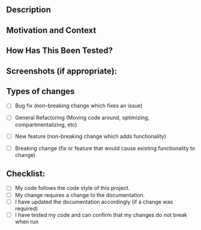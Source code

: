 <!--- Provide a general summary of your changes in the Title above -->
<!--- PLEASE MAKE SURE YOUR TITLE FITS ON ONE LINE!!! -->
## Description
<!--- Describe your changes in detail below this comment -->
<!--- A strong description contains a concise list of changes/removals/additions -->


## Motivation and Context
<!--- Why is this change required? What problem does it solve? -->
<!--- If it fixes an open issue, please link to the issue here. -->


## How Has This Been Tested?
<!--- Please describe in detail how you tested your changes. -->
<!--- Include details of your testing environment, and the tests you ran to -->
<!--- see how your change affects other areas of the code, etc. -->


## Screenshots (if appropriate):
<!--- You may delete this section if there are no screenshots required. -->
<!--- Do not feel the need to force adding screenshots, only if they further your examples. -->


## Types of changes
<!--- What types of changes does your code introduce? Put an `x` in all the boxes that apply: -->
<!--- Please DO NOT REMOVE CHECKBOXES if they do not apply to you. They are a helpful reference!--> 
- [ ] Bug fix (non-breaking change which fixes an issue)
- [ ] General Refactoring (Moving code around, optimizing, compartmentalizing, etc)
- [ ] New feature (non-breaking change which adds functionality)
- [ ] Breaking change (fix or feature that would cause existing functionality to change)


## Checklist:
<!--- Go over all the following points, and put an `x` in all the boxes that apply. -->
<!--- Please DO NOT REMOVE CHECKBOXES if they do not apply to you. They are a helpful reference!--> 
- [ ] My code follows the code style of this project.
- [ ] My change requires a change to the documentation.
- [ ] I have updated the documentation accordingly (if a change was required)
- [ ] I have tested my code and can confirm that my changes do not break when run
